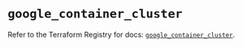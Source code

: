 # `google_container_cluster`

Refer to the Terraform Registry for docs: [`google_container_cluster`](https://registry.terraform.io/providers/hashicorp/google-beta/5.26.0/docs/resources/google_container_cluster).
